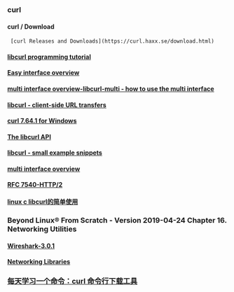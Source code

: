 ### curl
#### curl / Download
     [curl Releases and Downloads](https://curl.haxx.se/download.html)
#### [libcurl programming tutorial](https://curl.haxx.se/libcurl/c/libcurl-tutorial.html)
#### [Easy interface overview](https://curl.haxx.se/libcurl/c/libcurl-easy.html)
#### [multi interface overview-libcurl-multi - how to use the multi interface](https://curl.haxx.se/libcurl/c/libcurl-multi.html)
#### [libcurl - client-side URL transfers](https://curl.haxx.se/libcurl/c/libcurl.html)
#### [curl 7.64.1 for Windows](https://curl.haxx.se/windows/)
#### [The libcurl API](https://curl.haxx.se/libcurl/c/)
#### [libcurl - small example snippets](https://curl.haxx.se/libcurl/c/example.html)
#### [multi interface overview](https://curl.haxx.se/libcurl/c/libcurl-multi.html)
#### [RFC 7540-HTTP/2](https://httpwg.org/specs/rfc7540.html)
#### [linux c libcurl的简单使用](https://www.cnblogs.com/jikexianfeng/p/6055024.html)

### Beyond Linux® From Scratch - Version 2019-04-24 Chapter 16. Networking Utilities
#### [Wireshark-3.0.1](http://www.linuxfromscratch.org/blfs/view/svn/basicnet/wireshark.html)
#### [Networking Libraries](http://www.linuxfromscratch.org/blfs/view/svn/basicnet/netlibs.html)

### [每天学习一个命令：curl 命令行下载工具](http://einverne.github.io/post/2017/12/curl-usage.html)
